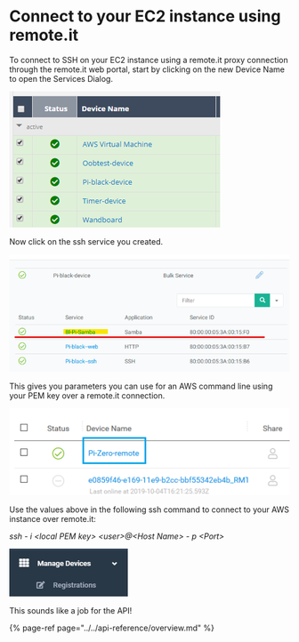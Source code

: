 # Connect to your EC2 instance using remote.it

To connect to SSH on your EC2 instance using a remote.it proxy connection through the remote.it web portal, start by clicking on the new Device Name to open the Services Dialog.

![](../../.gitbook/assets/image%20%2814%29.png)

Now click on the ssh service you created.

![](../../.gitbook/assets/image%20%28241%29.png)

This gives you parameters you can use for an AWS command line using your PEM key over a remote.it connection.

![](../../.gitbook/assets/image%20%28166%29.png)

Use the values above in the following ssh command to connect to your AWS instance over remote.it:

_ssh - i &lt;local PEM key&gt; &lt;user&gt;@&lt;Host Name&gt; - p &lt;Port&gt;_

![](../../.gitbook/assets/image%20%28331%29.png)

This sounds like a job for the API!

{% page-ref page="../../api-reference/overview.md" %}

